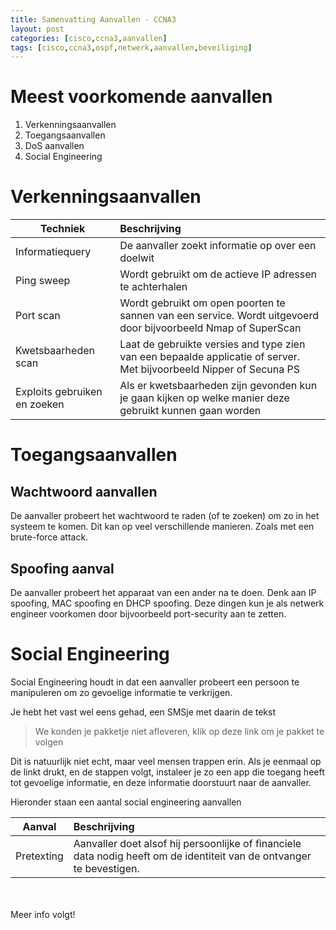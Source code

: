 ```yaml
---
title: Samenvatting Aanvallen - CCNA3
layout: post
categories: [cisco,ccna3,aanvallen]
tags: [cisco,ccna3,ospf,netwerk,aanvallen,beveiliging]
---
```


# Meest voorkomende aanvallen
1. Verkenningsaanvallen
2. Toegangsaanvallen
3. DoS aanvallen
4. Social Engineering

# Verkenningsaanvallen

|Techniek |Beschrijving|
|--- | :------ |
|Informatiequery | De aanvaller zoekt informatie op over een doelwit |
|Ping sweep | Wordt gebruikt om de actieve IP adressen te achterhalen |
|Port scan | Wordt gebruikt om open poorten te sannen van een service. Wordt uitgevoerd door bijvoorbeeld Nmap of SuperScan |
|Kwetsbaarheden scan | Laat de gebruikte versies and type zien van een bepaalde applicatie of server. Met bijvoorbeeld Nipper of Secuna PS |
|Exploits gebruiken en zoeken | Als er kwetsbaarheden zijn gevonden kun je gaan kijken op welke manier deze gebruikt kunnen gaan worden |

# Toegangsaanvallen
## Wachtwoord aanvallen
De aanvaller probeert het wachtwoord te raden (of te zoeken) om zo in het systeem te komen. Dit kan op veel verschillende manieren. Zoals met een brute-force attack.

## Spoofing aanval
De aanvaller probeert het apparaat van een ander na te doen. Denk aan IP spoofing, MAC spoofing en DHCP spoofing. Deze dingen kun je als netwerk engineer voorkomen door bijvoorbeeld port-security aan te zetten.

# Social Engineering
Social Engineering houdt in dat een aanvaller probeert een persoon te manipuleren om zo gevoelige informatie te verkrijgen.

Je hebt het vast wel eens gehad, een SMSje met daarin de tekst

> We konden je pakketje niet afleveren, klik op deze link om je pakket te volgen

Dit is natuurlijk niet echt, maar veel mensen trappen erin. Als je eenmaal op de linkt drukt, en de stappen volgt, instaleer je zo een app die toegang heeft tot gevoelige informatie, en deze informatie doorstuurt naar de aanvaller.

Hieronder staan een aantal social engineering aanvallen

|Aanval |Beschrijving|
|--- | :--- |
|Pretexting |Aanvaller doet alsof hij persoonlijke of financiele data nodig heeft om de identiteit van de ontvanger te bevestigen.|

\
\
Meer info volgt!